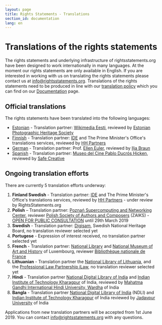 ```yaml
---
layout: page
title: Rights Statements - Translations
section_id: documentation
lang: en
---
```


# Translations of the rights statements

The rights statements and underlying infrastructure of rightsstatements.org have been designed to work internationally in many languages. At the moment our rights statements are only available in English. If you are interested in working with us on translating the rights statements please contact us at [info@rightsstatements.org](mailto:info@rightsstatements.org). Translations of the rights statements need to be produced in line with our [translation policy](/en/documentation/translation-policy/) which you can find on our [Documentation](/en/documentation/) page.

<div class="box">

## Official translations

The rights statements have been translated into the following languages:

* [Estonian](http://rightsstatements.org/page/1.0/?language=et) - Translation partner: [Wikimedia Eesti](https://ee.wikimedia.org/wiki/Esileht), reviewed by [Estonian Photographic Heritage Society](http://fotoparand.org.ee/wp/eng/)
* [Finnish](http://rightsstatements.org/page/1.0/?language=fi) - Translation partner: [IDE](http://ide.fi/english/index.php?file=kop1.php) and The Prime Minister's Office's translations services, reviewed by [HH Partners](https://www.hhpartners.fi/en/)
* [German](http://rightsstatements.org/page/1.0/?language=de) - Translation partner: Prof. [Ellen Euler](https://www.fh-potsdam.de/studieren/fachbereiche/informationswissenschaften/personen/lehrende/detailansicht/person-action/ellen-euler/show/Person/), reviewed by [Ilja Braun](http://iljabraun.de/)
* [Spanish](http://rightsstatements.org/page/1.0/?language=es) - Translation partner: [Museo del Cine Pablo Ducrós Hicken](http://museodelcineba.org/), reviewed by [Safe Creative](https://www.safecreative.org/)

## Ongoing translation efforts

There are currently 5 translation efforts underway:
1. **Finland Swedish** - Translation partner: [IDE](http://ide.fi/english/index.php?file=kop1.php) and The Prime Minister's Office's translations services, reviewed by [HH Partners](https://www.hhpartners.fi/en/) - under review by RightsStatements.org
2. **Polish** – Translation partner: [Poznań Supercomputing and Networking Center](http://www.man.poznan.pl/online/en/), reviewer [Polish Society of Authors and Composers](https://www.zaiks.org.pl/) (ZAIKS) - [OPEN FOR PUBLIC CONSULTATION](https://docs.google.com/document/d/1_eSB21TkSS4YFiv654ryNJ7yTxbKbE77KosECHhDR90/) until 29th March 2019
3. **Swedish** - Translation partner: [Digisam](http://www.digisam.se/?lang=en), Swedish National Heritage Board, no translation reviewer selected yet
4. **Portugese** - Expression of interest received, no translation partner selected yet
5. **French** - Translation partner: [National Library](http://bnl.lu) and [National Museum of Art and History](http://mnha.lu) of Luxembourg, reviewer [Bibliothèque nationale de France](http://bnf.fr)
6. **Lithuanian** - Translation partner the [National Library of Lithuania](https://www.lnb.lt/), and the [Professional Law Partnership iLaw](http://en.ilawfirm.lt/), no translation reviewer selected yet
7. **Hindi** - Translation partner [National Digital Library of India](https://ndl.iitkgp.ac.in/) and [Indian Institute of Technology Kharagpur](http://www.iitkgp.ac.in/) of India, reviewed by [Mahatma Gandhi International Hindi University, Wardha](http://www.hindivishwa.org/Default.aspx) of India
8. **Bangla** - Translation partner [National Digital Library of India](https://ndl.iitkgp.ac.in/) (NDLI) and [Indian Institute of Technology Kharagpur](http://www.iitkgp.ac.in/) of India reviewed by [Jadavpur University](http://www.jaduniv.edu.in/) of India

Applications from new translation partners will be accepted from 1st June 2019. You can contact [info@rightsstatements.org](mailto:info@rightsstatements.org) with any questions.
</div>
